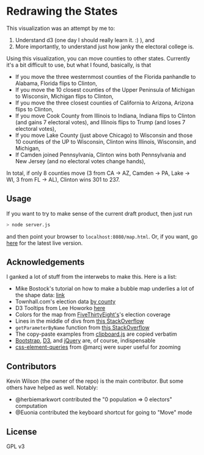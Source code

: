 # Redrawing the States

This visualization was an attempt by me to:
1. Understand d3 (one day I should really learn it. :) ), and
2. More importantly, to understand just how janky the electoral college is.

Using this visualization, you can move counties to other states. Currently it's a bit
difficult to use, but what I found, basically, is that
* If you move the three westernmost counties of the Florida panhandle to Alabama, Florida flips
  to Clinton,
* If you move the 10 closest counties of the Upper Peninsula of Michigan to Wisconsin, Michigan
  flips to Clinton,
* If you move the three closest counties of California to Arizona, Arizona flips to Clinton,
* If you move Cook County from Illinois to Indiana, Indiana flips to Clinton (and gains 7
  electoral votes), and Illinois flips to Trump (and loses 7 electoral votes),
* If you move Lake County (just above Chicago) to Wisconsin and those 10 counties of the UP to
  Wisconsin, Clinton wins Illinois, Wisconsin, and Michigan,
* If Camden joined Pennsylvania, Clinton wins both Pennsylvania and New Jersey (and no electoral
  votes change hands),

In total, if only 8 counties move (3 from CA -> AZ, Camden -> PA, Lake -> WI, 3
from FL -> AL), Clinton wins 301 to 237.

## Usage

If you want to try to make sense of the current draft product, then just run

```bash
> node server.js
```

and then point your browser to `localhost:8080/map.html`. Or, if you want, go
[here](khwilson.github.com/maps/map.html) for the latest live version.

## Acknowledgements

I ganked a lot of stuff from the interwebs to make this. Here is a list:
  * Mike Bostock's tutorial on how to make a bubble map underlies a lot of the shape data:
    [link](https://bost.ocks.org/mike/bubble-map/)
  * Townhall.com's election data [by county](http://townhall.com/election/2016/president/)
  * D3 Tooltips from Lee Howorko [here](http://bl.ocks.org/lhoworko/7753a11efc189a936371)
  * Colors for the map from [FiveThirtyEight's](http://www.fivethirtyeight.com)'s election coverage
  * Lines in the middle of divs from [this StackOverflow](http://stackoverflow.com/questions/1179928/how-can-i-put-a-vertical-line-down-the-center-of-a-div)
  * `getParameterByName` function from [this StackOverflow](http://stackoverflow.com/questions/901115/how-can-i-get-query-string-values-in-javascript)
  * The copy-paste examples from [clipboard.js](www.clipboardjs.com) are copied verbatim
  * [Bootstrap](www.getbootstrap.com), [D3](www.d3js.com), and [jQuery](www.jquery.com) are, of course, indispensable
  * [css-element-queries](https://github.com/marcj/css-element-queries) from @marcj were super useful for zooming

## Contributors

Kevin Wilson (the owner of the repo) is the main contributor. But some others have helped as well.
Notably:
  * @herbiemarkwort contributed the "0 population => 0 electors" computation
  * @Euonia contributed the keyboard shortcut for going to "Move" mode

## License

GPL v3
